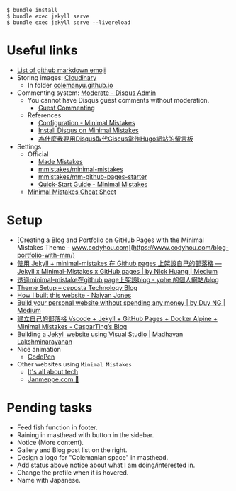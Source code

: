 ```
$ bundle install
$ bundle exec jekyll serve
$ bundle exec jekyll serve --livereload
```
# Useful links
- [List of github markdown emoji](https://gist.github.com/rxaviers/7360908)
-  Storing images: [Cloudinary](https://cloudinary.com/)
   -  In folder [colemanyu.github.io](https://console.cloudinary.com/app/c-200f1c416cca0097830f55c1ffed4f/assets/media_library/folders/ccc06db22609749cebfb1fd4fbe850ee2a?view_mode=mosaic)
-  Commenting system: [Moderate - Disqus Admin](https://colemanyu.disqus.com/admin/moderate/pending)
   -  You cannot have Disqus guest comments without moderation.
      -  [Guest Commenting](https://help.disqus.com/en/articles/1717211-guest-commenting)
   -  References
      -  [Configuration - Minimal Mistakes](https://mmistakes.github.io/minimal-mistakes/docs/configuration/#disqus)
      -  [Install Disqus on Minimal Mistakes](https://alamaby.gitlab.io/blog/install-disqus-on-minimal-mistakes/)
      -  [為什麼我要用Disqus取代Giscus當作Hugo網站的留言板](https://ivonblog.com/posts/replace-giscus-with-disqus/)
- Settings
  - Official
    - [Made Mistakes](https://mademistakes.com/)
    - [mmistakes/minimal-mistakes](https://github.com/mmistakes/minimal-mistakes)
    - [mmistakes/mm-github-pages-starter](https://github.com/mmistakes/mm-github-pages-starter)
    - [Quick-Start Guide - Minimal Mistakes](https://mmistakes.github.io/minimal-mistakes/docs/quick-start-guide/)
  - [Minimal Mistakes Cheat Sheet](https://www.fabriziomusacchio.com/blog/2021-08-11-Minimal_Mistakes_Cheat_Sheet/#via-liquid)
# Setup
- [Creating a Blog and Portfolio on GitHub Pages with the Minimal Mistakes Theme - www.codyhou.com](https://www.codyhou.com/blog-portfolio-with-mm/)
- [使用 Jekyll + minimal-mistakes 在 Github pages 上架設自己的部落格 — Jekyll x Minimal-Mistakes x GitHub pages | by Nick Huang | Medium](https://medium.com/@nickhuang9527/%E4%BD%BF%E7%94%A8-jekyll-minimal-mistakes-%E5%9C%A8-github-pages-%E4%B8%8A%E6%9E%B6%E8%A8%AD%E8%87%AA%E5%B7%B1%E7%9A%84%E9%83%A8%E8%90%BD%E6%A0%BC-jekyll-x-minimal-mistakes-x-github-pages-c5699ffabd28)
- [透過minimal-mistake在github page上架設blog - yohe 的個人網站/blog](https://yohe-tw.github.io/tutorial/blog-build-tutorial/)
- [Theme Setup – ceposta Technology Blog](https://blog.christianposta.com/theme-setup/)
- [How I built this website - Naiyan Jones](https://naiyanjones.com/technology/how-i-built-this-website/)
- [Build your personal website without spending any money | by Duy NG | Medium](https://tduyng.medium.com/build-your-personal-website-without-spending-any-money-30e6b2264e08)
- [建立自己的部落格 Vscode + Jekyll + GitHub Pages + Docker Alpine + Minimal Mistakes - CasparTing’s Blog](https://casparting.github.io/blog/%E5%BB%BA%E7%AB%8B%E8%87%AA%E5%B7%B1%E7%9A%84%E9%83%A8%E8%90%BD%E6%A0%BC_Minimal_Mistakes/)
- [Building a Jekyll website using Visual Studio | Madhavan Lakshminarayanan](https://lmadhavan.com/2022/06/26/building-a-jekyll-website-using-visual-studio/)
- Nice animation
  - [CodePen](https://codepen.io/)
- Other websites using `Minimal Mistakes`
  - [It's all about tech](https://renatogolia.com/)
  - [Janmeppe.com 👋](https://www.janmeppe.com/)
# Pending tasks
- Feed fish function in footer.
- Raining in masthead with button in the sidebar.
- Notice (More content).
- Gallery and Blog post list on the right.
- Design a logo for "Colemanian space" in masthead.
- Add status above notice about what I am doing/interested in.
- Change the profile when it is hovered.
- Name with Japanese.
